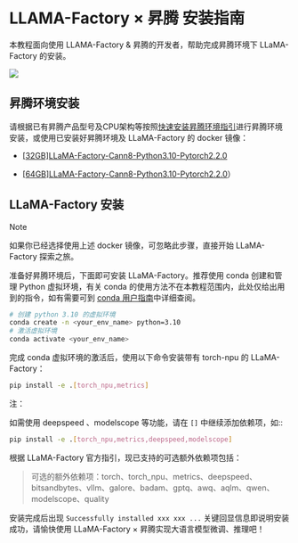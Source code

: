 # LLAMA-Factory × 昇腾 安装指南

本教程面向使用 LLAMA-Factory & 昇腾的开发者，帮助完成昇腾环境下 LLaMA-Factory 的安装。

![](E:\wawei\洞察\myDoc\images\llama-factory-logo.png)

## 昇腾环境安装

请根据已有昇腾产品型号及CPU架构等按照[快速安装昇腾环境指引](https://ascend.github.io/docs/sources/ascend/quick_install.html)进行昇腾环境安装，或使用已安装好昇腾环境及 LLaMA-Factory 的 docker 镜像：

- [[32GB]LLaMA-Factory-Cann8-Python3.10-Pytorch2.2.0](http://mirrors.cn-central-221.ovaijisuan.com/detail/130.html)

- [[64GB]LLaMA-Factory-Cann8-Python3.10-Pytorch2.2.0](http://mirrors.cn-central-221.ovaijisuan.com/detail/131.html)）

## LLaMA-Factory 安装

> [!Note]
>
> 如果你已经选择使用上述 docker 镜像，可忽略此步骤，直接开始 LLaMA-Factory 探索之旅。

准备好昇腾环境后，下面即可安装 LLaMA-Factory。推荐使用 conda 创建和管理 Python 虚拟环境，有关 conda 的使用方法不在本教程范围内，此处仅给出用到的指令，如有需要可到 [conda 用户指南](https://conda.io/projects/conda/en/latest/user-guide/tasks/manage-environments.html)中详细查阅。

```bash
# 创建 python 3.10 的虚拟环境
conda create -n <your_env_name> python=3.10
# 激活虚拟环境
conda activate <your_env_name>
```

完成 conda 虚拟环境的激活后，使用以下命令安装带有 torch-npu 的 LLaMA-Factory：

```bash
pip install -e .[torch_npu,metrics]
```

注：

如需使用 deepspeed 、modelscope 等功能，请在 `[]` 中继续添加依赖项，如::

```bash
pip install -e .[torch_npu,metrics,deepspeed,modelscope]
```

根据 LLaMA-Factory 官方指引，现已支持的可选额外依赖项包括：

> 可选的额外依赖项：torch、torch_npu、metrics、deepspeed、bitsandbytes、vllm、galore、badam、gptq、awq、aqlm、qwen、modelscope、quality

安装完成后出现 `Successfully installed xxx xxx ...` 关键回显信息即说明安装成功，请愉快使用 LLaMA-Factory × 昇腾实现大语言模型微调、推理吧！
